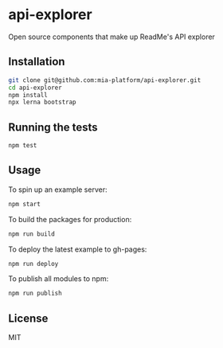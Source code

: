 # api-explorer

Open source components that make up ReadMe's API explorer

<!-- [![CircleCI](https://circleci.com/gh/readmeio/api-explorer.svg?style=svg&circle-token=2a91256819c6da2e388896859d4f7fbb34ec9d84)](https://circleci.com/gh/readmeio/api-explorer) -->

<!-- [![](https://d3vv6lp55qjaqc.cloudfront.net/items/1M3C3j0I0s0j3T362344/Untitled-2.png)](https://readme.io) -->

<!-- This repo consists of the following npm modules:

- [@readme/api-explorer](https://www.npmjs.com/package/@readme/api-explorer) - the React components that make up the explorer
- [@readme/markdown](https://www.npmjs.com/package/@readme/markdown) - the markdown parser
- [@readme/syntax-highlighter](https://www.npmjs.com/package/@readme/syntax-highlighter) - the syntax highlighter in use on ReadMe
- [@readme/oas-extensions](https://www.npmjs.com/package/@readme/oas-extensions) - an exported object of our [OAS extensions](https://readme.readme.io/v2.0/docs/swagger-extensions) -->

## Installation

```sh
git clone git@github.com:mia-platform/api-explorer.git
cd api-explorer
npm install
npx lerna bootstrap
```

## Running the tests

```sh
npm test
```

## Usage

To spin up an example server:

```sh
npm start
```

To build the packages for production:

```sh
npm run build
```

To deploy the latest example to gh-pages:

```sh
npm run deploy
```

To publish all modules to npm:

```sh
npm run publish
```
<!-- 
## Fetching the latest stylesheet from ReadMe (for the demo site)
```
# Fetch the latest
curl https://readme.readme.io/css/bundle-hub2.css -o example/bundle-hub2.css

# Remove relative paths for gh-pages
sed -i '' 's/\.\.\///g' example/bundle-hub2.css
``` -->

## License

MIT
